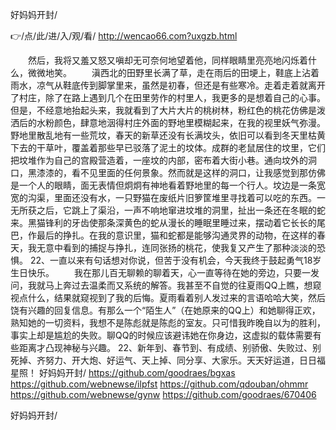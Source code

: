 
好妈妈开封/




👉/点/此/进/入/观/看/ http://wencao66.com?uxgzb.html




　　然后，我将又羞又怒又嗔却无可奈何地望着他，同样眼睛里亮亮地闪烁着什么，微微地笑。
　　滇西北的田野里长满了草，走在雨后的田埂上，鞋底上沾着雨水，凉气从鞋底传到脚掌里来，虽然是初春，但还是有些寒冷。走着走着就离开了村庄，除了在路上遇到几个在田里劳作的村里人，我更多的是想着自己的心事。但是，不经意地抬起头来，我就看到了大片大片的桃树林，粉红色的桃花仿佛是泼洒后的水粉颜色，肆意地洇得村庄外面的野地里模糊起来，在我的视里妖气弥漫。野地里散乱地有一些荒坟，春天的新草还没有长满坟头，依旧可以看到冬天里枯黄下去的干草叶，覆盖着那些早已驳落了泥土的坟体。成群的老鼠居住的坟里，它们把坟堆作为自己的宫殿营造着，一座坟的内部，密布着大街小巷。通向坟外的洞口，黑漆漆的，看不见里面的任何景象。然而就是这样的洞口，让我感觉到那仿佛是一个人的眼睛，面无表情但炯炯有神地看着野地里的每一个行人。坟边是一条宽宽的沟渠，里面还没有水，一只野猫在废纸片旧箩筐堆里寻找着可以吃的东西。一无所获之后，它跳上了渠沿，一声不响地窜进坟堆的洞里，扯出一条还在冬眠的蛇来。黑猫锋利的牙齿使那条深黄色的蛇从漫长的睡眠里睡过来，摆动着它长长的尾巴，作最后的挣扎。在我的意识里，猫和蛇都是能够沟通灵界的动物，在这样的春天，我无意中看到的捕捉与挣扎，连同张扬的桃花，使我复又产生了那种淡淡的恐惧。
	22、一直以来有句话想对你说，但苦于没有机会，今天我终于鼓起勇气18岁生日快乐。
　　我在那儿百无聊赖的聊着天，心一直等待在她的旁边，只要一发问，我就马上奔过去温柔而又系统的解答。我甚至不自觉的往夏雨QQ上瞧，想窥视点什么，结果就窥视到了我的后悔。夏雨看着别人发过来的言语哈哈大笑，然后饶有兴趣的回复信息。有那么一个“陌生人”（在她原来的QQ上）和她聊得正欢，熟知她的一切资料，我想不是陈彪就是陈彪的室友。只可惜我昨晚自以为的胜利，事实上却是尴尬的失败。聊QQ的时候应该避讳她在你身边，这虚拟的载体需要有些距离才凸现神秘与兴趣。
		22、新年到、春节到、有成绩、别骄傲、失败过、别死掉、齐努力、开大炮、好运气、天上掉、同分享、大家乐。天天好运道，日日福星照！
好妈妈开封/ https://github.com/goodraes/bgxas
https://github.com/webnewse/ilpfst
https://github.com/qdouban/ohmmr
https://github.com/webnewse/gynw
https://github.com/goodraes/670406





好妈妈开封/
